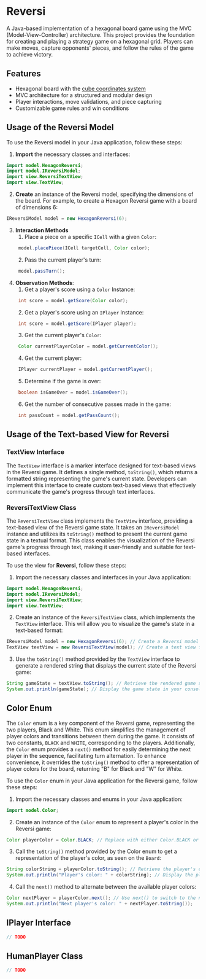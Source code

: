 # Reversi

A Java-based implementation of a hexagonal board game using the MVC (Model-View-Controller)
architecture.
This project provides the foundation for creating and playing a strategy game on a hexagonal grid.
Players can make moves, capture opponents' pieces, and follow the rules of the game to achieve
victory.

## Features

- Hexagonal board with the [cube coordinates system](https://www.redblobgames.com/grids/hexagons/)
- MVC architecture for a structured and modular design
- Player interactions, move validations, and piece capturing
- Customizable game rules and win conditions

## Usage of the Reversi Model

To use the Reversi model in your Java application, follow these steps:

1. **Import** the necessary classes and interfaces:

```java
import model.HexagonReversi;
import model.IReversiModel;
import view.ReversiTextView;
import view.TextView;
```

2. **Create** an instance of the Reversi model, specifying the dimensions of the board.
   For example, to create a Hexagon Reversi game with a board of dimensions 6:
```java
IReversiModel model = new HexagonReversi(6);
```

3. **Interaction Methods**
   1. Place a piece on a specific `ICell` with a given `Color`:
   ```java
    model.placePiece(ICell targetCell, Color color);
   ```
   2. Pass the current player's turn:
   ```java
    model.passTurn();
   ```
4. **Observation Methods**:
   1. Get a player's score using a `Color` Instance:
   ```java
    int score = model.getScore(Color color);
   ```
   2. Get a player's score using an `IPlayer` Instance:
   ```java
    int score = model.getScore(IPlayer player);
   ```
   3. Get the current player's `Color`:
   ```java
    Color currentPlayerColor = model.getCurrentColor();
   ```
   4. Get the current player:
   ```java
    IPlayer currentPlayer = model.getCurrentPlayer();
   ```
   5. Determine if the game is over:
   ```java
    boolean isGameOver = model.isGameOver();
   ```
   6. Get the number of consecutive passes made in the game:
   ```java
    int passCount = model.getPassCount();
   ```

## Usage of the Text-based View for Reversi
### TextView Interface

The `TextView` interface is a marker interface designed for text-based views in the Reversi game. 
It defines a single method, `toString()`, which returns a formatted string representing the game's 
current state. Developers can implement this interface to create custom text-based views that 
effectively communicate the game's progress through text interfaces.

### ReversiTextView Class
The `ReversiTextView` class implements the `TextView` interface, providing a text-based view of the 
Reversi game state. It takes an `IReversiModel` instance and utilizes its `toString()` method to 
present the current game state in a textual format. This class enables the visualization of the 
Reversi game's progress through text, making it user-friendly and suitable for text-based 
interfaces.

To use the view for **Reversi**, follow these steps:
1. Import the necessary classes and interfaces in your Java application:
```java
import model.HexagonReversi;
import model.IReversiModel;
import view.ReversiTextView;
import view.TextView;
```
2. Create an instance of the `ReversiTextView` class, which implements the `TextView` interface. 
   This will allow you to visualize the game's state in a text-based format:
```java
IReversiModel model = new HexagonReversi(6); // Create a Reversi model (replace with your chosen board size)
TextView textView = new ReversiTextView(model); // Create a text view for the model
```
3. Use the `toString()` method provided by the `TextView` interface to generate a rendered string 
   that displays the current state of the Reversi game:
```java
String gameState = textView.toString(); // Retrieve the rendered game state as a string
System.out.println(gameState); // Display the game state in your console or application
```

## Color Enum
The `Color` enum is a key component of the Reversi game, representing the two players, Black and 
White. This enum simplifies the management of player colors and transitions between them during 
the game. It consists of two constants, `BLACK` and `WHITE`, corresponding to the players. 
Additionally, the `Color` enum provides a `next()` method for easily determining the next player 
in the sequence, facilitating turn alternation. To enhance convenience, it overrides the 
`toString()` method to offer a representation of player colors for the board, 
returning "B" for Black and "W" for White. 

To use the `Color` enum in your Java application for the Reversi game, follow these steps:

1. Import the necessary classes and enums in your Java application:
```java
import model.Color;
```

2. Create an instance of the `Color` enum to represent a player's color in the Reversi game:
```java
Color playerColor = Color.BLACK; // Replace with either Color.BLACK or Color.WHITE
```

3. Call the `toString()` method provided by the Color enum to get a representation of the 
player's color, as seen on the `Board`:
```java
String colorString = playerColor.toString(); // Retrieve the player's color as a string ("B" for Black or "W" for White)
System.out.println("Player's color: " + colorString); // Display the player's color in your console or application
```

4. Call the `next()` method to alternate between the available player colors:
```java
Color nextPlayer = playerColor.next(); // Use next() to switch to the next player
System.out.println("Next player's color: " + nextPlayer.toString());
```



## IPlayer Interface
```java
// TODO
```

## HumanPlayer Class
```java
// TODO
```